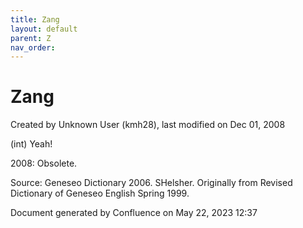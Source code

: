 ```yaml
---
title: Zang
layout: default
parent: Z
nav_order:
---
```


# Zang

Created by  Unknown User (kmh28), last modified on Dec 01, 2008

(int) Yeah!

2008: Obsolete.

Source: Geneseo Dictionary 2006. SHelsher. Originally from Revised Dictionary of Geneseo English Spring 1999. 

Document generated by Confluence on May 22, 2023 12:37



